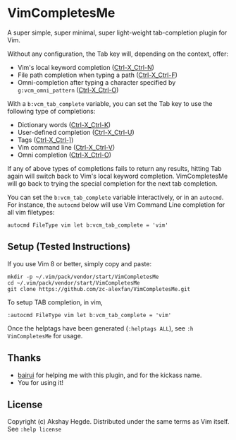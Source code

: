 # VimCompletesMe

A super simple, super minimal, super light-weight tab-completion plugin for Vim.

Without any configuration, the Tab key will, depending on the context, offer:

* Vim's local keyword completion
  ([Ctrl-X_Ctrl-N](http://vimhelp.appspot.com/insert.txt.html#i_CTRL-X_CTRL-N))
* File path completion when typing a path
  ([Ctrl-X_Ctrl-F](http://vimhelp.appspot.com/insert.txt.html#i_CTRL-X_CTRL-F))
* Omni-completion after typing a character specified by `g:vcm_omni_pattern`
  ([Ctrl-X_Ctrl-O](http://vimhelp.appspot.com/insert.txt.html#i_CTRL-X_CTRL-O))

With a `b:vcm_tab_complete` variable, you can set the Tab key to use the
following type of completions:

* Dictionary words
  ([Ctrl-X_Ctrl-K](http://vimhelp.appspot.com/insert.txt.html#i_CTRL-X_CTRL-K))
* User-defined completion
  ([Ctrl-X_Ctrl-U](http://vimhelp.appspot.com/insert.txt.html#i_CTRL-X_CTRL-U))
* Tags
  ([Ctrl-X_Ctrl-\]](http://vimhelp.appspot.com/insert.txt.html#i_CTRL-X_CTRL-]))
* Vim command line
  ([Ctrl-X_Ctrl-V](http://vimhelp.appspot.com/insert.txt.html#i_CTRL-X_CTRL-V))
* Omni completion
  ([Ctrl-X_Ctrl-O](http://vimhelp.appspot.com/insert.txt.html#i_CTRL-X_CTRL-O))

If any of above types of completions fails to return any results, hitting Tab
again will switch back to Vim's local keyword completion. VimCompletesMe will go
back to trying the special completion for the next tab completion.

You can set the `b:vcm_tab_complete` variable interactively, or in an
`autocmd`. For instance, the `autocmd` below will use Vim Command Line
completion for all vim filetypes:

    autocmd FileType vim let b:vcm_tab_complete = 'vim'

## Setup (Tested Instructions)
If you use Vim 8 or better, simply copy and paste:

```
mkdir -p ~/.vim/pack/vendor/start/VimCompletesMe
cd ~/.vim/pack/vendor/start/VimCompletesMe
git clone https://github.com/zc-alexfan/VimCompletesMe.git
```

To setup TAB completion, in vim,

```
:autocmd FileType vim let b:vcm_tab_complete = 'vim'
```

Once the helptags have been generated (`:helptags ALL`), see `:h VimCompletesMe`
for usage.

## Thanks
* [bairui](https://github.com/dahu) for helping me with this plugin, and for
  the kickass name.
* You for using it!

## License
Copyright (c) Akshay Hegde. Distributed under the same terms as Vim itself. See
`:help license`
